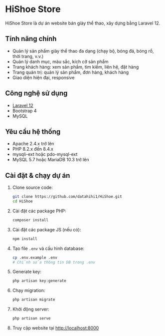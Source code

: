 # HiShoe Store

HiShoe Store là dự án website bán giày thể thao, xây dựng bằng Laravel 12.

## Tính năng chính

- Quản lý sản phẩm giày thể thao đa dạng (chạy bộ, bóng đá, bóng rổ, thời trang, v.v.)
- Quản lý danh mục, màu sắc, kích cỡ sản phẩm
- Trang khách hàng: xem sản phẩm, tìm kiếm, liên hệ, đặt hàng
- Trang quản trị: quản lý sản phẩm, đơn hàng, khách hàng
- Giao diện hiện đại, responsive

## Công nghệ sử dụng

- [Laravel 12](https://laravel.com/)
- Bootstrap 4
- MySQL

## Yêu cầu hệ thống

- Apache 2.4.x trở lên
- PHP 8.2.x đến 8.4.x
- mysqli-ext hoặc pdo-mysql-ext
- MySQL 5.7 hoặc MariaDB 10.3 trở lên

## Cài đặt & chạy dự án

1. Clone source code:
    ```sh
    git clone https://github.com/datahihi1/HiShoe.git
    cd HiShoe
    ```

2. Cài đặt các package PHP:
    ```sh
    composer install
    ```

3. Cài đặt các package JS (nếu có):
    ```sh
    npm install
    ```

4. Tạo file `.env` và cấu hình database:
    ```sh
    cp .env.example .env
    # Chỉnh sửa thông tin DB trong .env
    ```

5. Generate key:
    ```sh
    php artisan key:generate
    ```

6. Chạy migration:
    ```sh
    php artisan migrate
    ```

7. Khởi động server:
    ```sh
    php artisan serve
    ```

8. Truy cập website tại [http://localhost:8000](http://localhost:8000)
